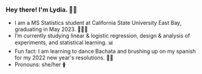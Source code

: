 ### Hey there! I'm Lydia. 👋🏾  

- I am a MS Statistics student at California State University East Bay, graduating in May 2023. 👩🏾‍🎓
- I’m currently studying linear & logistic regression, design & analysis of experiments, and statistical learning. 📊
- Fun fact: I am learning to dance Bachata and brushing up on my spanish for my 2022 new year's resolutions. 💃🏾 
- Pronouns: she/her 🚺


<!--
**lgibson7/lgibson7** is a ✨ _special_ ✨ repository because its `README.md` (this file) appears on your GitHub profile.

-->
